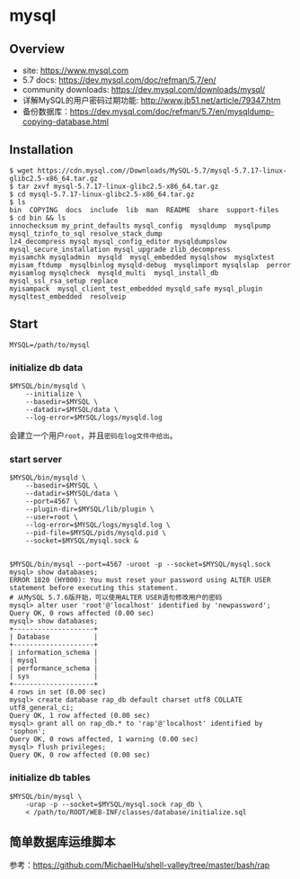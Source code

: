 # mysql

## Overview

* site: <https://www.mysql.com>
* 5.7 docs: <https://dev.mysql.com/doc/refman/5.7/en/>
* community downloads: <https://dev.mysql.com/downloads/mysql/>
* 详解MySQL的用户密码过期功能: <http://www.jb51.net/article/79347.htm>
* 备份数据库：<https://dev.mysql.com/doc/refman/5.7/en/mysqldump-copying-database.html>


## Installation

    $ wget https://cdn.mysql.com//Downloads/MySQL-5.7/mysql-5.7.17-linux-glibc2.5-x86_64.tar.gz
    $ tar zxvf mysql-5.7.17-linux-glibc2.5-x86_64.tar.gz
    $ cd mysql-5.7.17-linux-glibc2.5-x86_64.tar.gz
    $ ls 
    bin  COPYING  docs  include  lib  man  README  share  support-files
    $ cd bin && ls
    innochecksum my_print_defaults mysql_config  mysqldump  mysqlpump  mysql_tzinfo_to_sql resolve_stack_dump
    lz4_decompress mysql mysql_config_editor mysqldumpslow mysql_secure_installation mysql_upgrade zlib_decompress
    myisamchk mysqladmin  mysqld  mysql_embedded mysqlshow  mysqlxtest
    myisam_ftdump  mysqlbinlog mysqld-debug  mysqlimport mysqlslap  perror
    myisamlog mysqlcheck  mysqld_multi  mysql_install_db mysql_ssl_rsa_setup replace
    myisampack  mysql_client_test_embedded mysqld_safe mysql_plugin  mysqltest_embedded  resolveip


## Start

    MYSQL=/path/to/mysql

### initialize db data

    $MYSQL/bin/mysqld \
        --initialize \
        --basedir=$MYSQL \
        --datadir=$MYSQL/data \
        --log-error=$MYSQL/logs/mysqld.log

会建立一个用户`root`，并且`密码在log文件中给出`。


### start server

    $MYSQL/bin/mysqld \
        --basedir=$MYSQL \
        --datadir=$MYSQL/data \
        --port=4567 \
        --plugin-dir=$MYSQL/lib/plugin \
        --user=root \
        --log-error=$MYSQL/logs/mysqld.log \
        --pid-file=$MYSQL/pids/mysqld.pid \
        --socket=$MYSQL/mysql.sock &


    $MYSQL/bin/mysql --port=4567 -uroot -p --socket=$MYSQL/mysql.sock
    mysql> show databases;
    ERROR 1820 (HY000): You must reset your password using ALTER USER statement before executing this statement.
    # 从MySQL 5.7.6版开始，可以使用ALTER USER语句修改用户的密码
    mysql> alter user 'root'@'localhost' identified by 'newpassword';
    Query OK, 0 rows affected (0.00 sec)
    mysql> show databases;
    +--------------------+
    | Database           |
    +--------------------+
    | information_schema |
    | mysql              |
    | performance_schema |
    | sys                |
    +--------------------+
    4 rows in set (0.00 sec)
    mysql> create database rap_db default charset utf8 COLLATE utf8_general_ci;
    Query OK, 1 row affected (0.00 sec)
    mysql> grant all on rap_db.* to 'rap'@'localhost' identified by 'sophon';
    Query OK, 0 rows affected, 1 warning (0.00 sec)
    mysql> flush privileges;
    Query OK, 0 row affected (0.00 sec)


### initialize db tables

    $MYSQL/bin/mysql \
        -urap -p --socket=$MYSQL/mysql.sock rap_db \
        < /path/to/ROOT/WEB-INF/classes/database/initialize.sql





## 简单数据库运维脚本

参考：<https://github.com/MichaelHu/shell-valley/tree/master/bash/rap>

